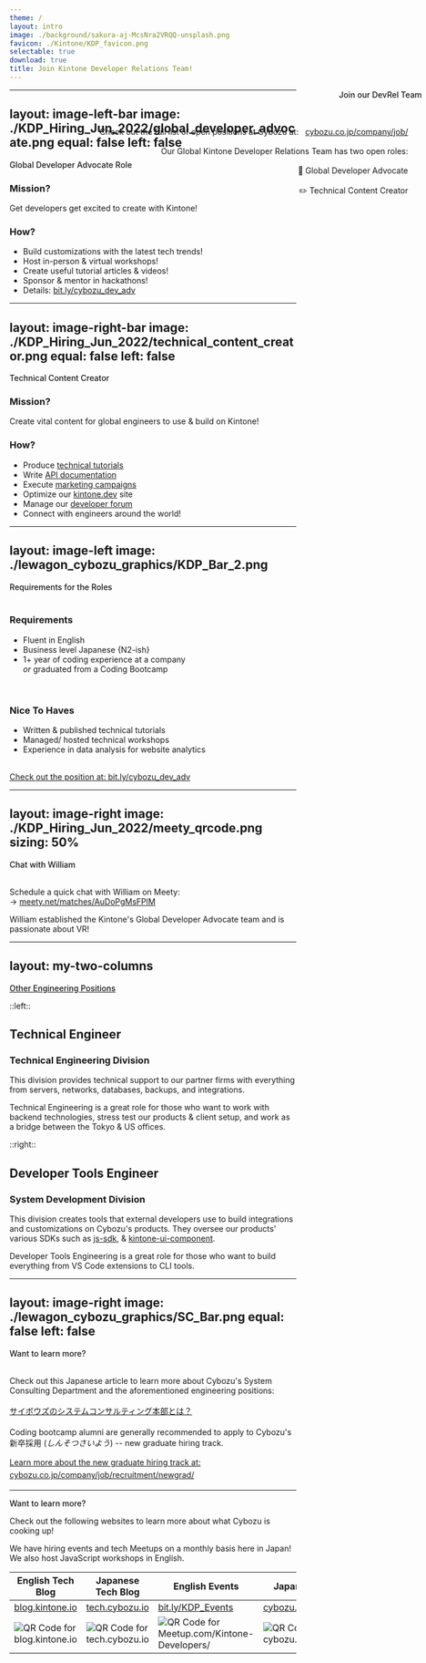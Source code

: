 ```yaml
---
theme: /
layout: intro
image: ./background/sakura-aj-McsNra2VRQQ-unsplash.png
favicon: ./Kintone/KDP_favicon.png
selectable: true
download: true
title: Join Kintone Developer Relations Team!
---
```


<div class="mb-4 absolute top-20 left-12" style=" position: absolute; right:0; text-align: right;">
  <span class="text-6xl text-primary-lighter text-opacity-80" style="font-weight:500;" >
    Join our DevRel Team <i class="light-icon-user-plus"></i> &nbsp;
  </span>
  <div><br><br></div>
  <div>
    <p>
      Check out the full list of open positions at Cybozu at: &nbsp; <a href="https://cybozu.co.jp/company/job/recruitment/">cybozu.co.jp/company/job/</a>
      &nbsp; &nbsp; &nbsp; &nbsp;
      <br><br>
      Our Global Kintone Developer Relations Team has two open roles:
      &nbsp; &nbsp; &nbsp; &nbsp;
      <br>
      <br>
      📣 Global Developer Advocate
      &nbsp; &nbsp; &nbsp; &nbsp;
      <br>
      <br>
      ✏️ Technical Content Creator
      &nbsp; &nbsp; &nbsp; &nbsp;
    </p>
  </div>
</div>


---
layout: image-left-bar
image: ./KDP_Hiring_Jun_2022/global_developer_advocate.png
equal: false
left: false
---

<div class="text-3xl text-primary dark:text-primary top-1" style="font-weight:500;" >
  Global Developer Advocate Role <i class="light-icon-pencil"></i>
</div>

### Mission?
Get developers get excited to create with Kintone!

### How?

- Build customizations with the latest tech trends!
- Host in-person & virtual workshops!
- Create useful tutorial articles & videos!
- Sponsor & mentor in hackathons!
- Details: [bit.ly/cybozu_dev_adv](https://bit.ly/cybozu_dev_adv)

---
layout: image-right-bar
image: ./KDP_Hiring_Jun_2022/technical_content_creator.png
equal: false
left: false
---

<div class="text-3xl text-primary dark:text-primary top-1" style="font-weight:500;" >
  Technical Content Creator <i class="light-icon-pencil"></i>
</div>

### Mission?
Create vital content for global engineers to use & build on Kintone!
### How?

- Produce [technical tutorials](https://kintone.dev/en/tutorials/)
- Write [API documentation](https://kintone.dev/en/docs/)
- Execute [marketing campaigns](https://kintone.dev/en/landing-page/hackathon/)
- Optimize our [kintone\.dev](https://kintone.dev/) site
- Manage our [developer forum](https://forum.kintone.dev/)
- Connect with engineers around the world!

---
layout: image-left
image: ./lewagon_cybozu_graphics/KDP_Bar_2.png
---

<div class="text-3xl text-primary dark:text-primary top-1" style="font-weight:500;" >
  Requirements for the Roles <i class="light-icon-pencil"></i>
</div>

<br>

### Requirements

- Fluent in English
- Business level Japanese {N2-ish}
- 1+ year of coding experience at a company <br> *or* graduated from a Coding Bootcamp

<br>

### Nice To Haves

- Written & published technical tutorials
- Managed/ hosted technical workshops
- Experience in data analysis for website analytics

<br>

  <div class="text-primary dark:text-primary pb-2 pt-4">
    <a href="https://bit.ly/cybozu_dev_adv">
      Check out the position at: bit.ly/cybozu_dev_adv
    </a>
  </div>


---
layout: image-right
image: ./KDP_Hiring_Jun_2022/meety_qrcode.png
sizing: 50%
---

<div class="text-3xl text-primary dark:text-primary top-1" style="font-weight:500;" >
  Chat with William <i class="light-icon-lego"></i>
</div>

<br>

Schedule a quick chat with William on Meety:  
→ [meety.net/matches/AuDoPgMsFPlM](https://meety.net/matches/AuDoPgMsFPlM)

William established the Kintone's Global Developer Advocate team and is passionate about VR!


---
layout: my-two-columns
---

<div class="text-3xl text-primary dark:text-primary top-1" style="font-weight:500;" >
    <a href="https://cybozu.co.jp/company/job/recruitment/newgrad/systemconsulting.html">
      Other Engineering Positions <i class="light-icon-sitemap"></i>
    </a>
  </div>

::left::

## Technical Engineer <i class="light-icon-tool"></i>
### Technical Engineering Division

This division provides technical support to our partner firms with everything from servers, networks, databases, backups, and integrations.

Technical Engineering is a great role for those who want to work with backend technologies, stress test our products & client setup, and work as a bridge between the Tokyo & US offices.

::right::

## Developer Tools Engineer <i class="light-icon-tools"></i>
### System Development Division

This division creates tools that external developers use to build integrations and customizations on Cybozu's products.
They oversee our products' various SDKs such as [js-sdk](https://github.com/kintone/js-sdk), & [kintone-ui-component](https://github.com/kintone-labs/kintone-ui-component).

Developer Tools Engineering is a great role for those who want to build everything from VS Code extensions to CLI tools.


---
layout: image-right
image: ./lewagon_cybozu_graphics/SC_Bar.png
equal: false
left: false
---

<div class="text-3xl text-primary dark:text-primary top-1" style="font-weight:500;" >
  Want to learn more? <i class="light-icon-bolt"></i>
</div>

<br>

Check out this Japanese article to learn more about Cybozu's System Consulting Department and the aforementioned engineering positions:

<div class="text-primary dark:text-primary pb-2 pt-4" style="line-height: 2;">
  <a href="https://www.wantedly.com/companies/cybozu/post_articles/241621">
    サイボウズのシステムコンサルティング本部とは？
  </a>
</div>

  Coding bootcamp alumni are generally recommended to apply to Cybozu's 新卒採用 (*しんそつさいよう*) -- new graduate hiring track.

  <div class="text-primary dark:text-primary pb-2 pt-4" style="line-height: 1.6;">
    <a href="https://cybozu.co.jp/company/job/recruitment/newgrad/">
      Learn more about the new graduate hiring track at: cybozu.co.jp/company/job/recruitment/newgrad/
    </a>
  </div>


---

<div class="text-3xl text-primary dark:text-primary top-1" style="font-weight:500;" >
  Want to learn more? <i class="light-icon-bolt"></i>
</div>

Check out the following websites to learn more about what Cybozu is cooking up!  

We have hiring events and tech Meetups on a monthly basis here in Japan!
We also host JavaScript workshops in English.

<table width="100%">
  <thead>
    <tr>
      <th>English Tech Blog</th>
      <th>Japanese Tech Blog</th>
      <th>English Events</th>
      <th>Japanese Events</th>
    </tr>
  </thead>
  <tbody>
    <tr>
      <td width="25%"><a href="https://blog.kintone.io/">blog.kintone.io</a></td>
      <td width="25%"><a href="https://tech.cybozu.io/">tech.cybozu.io</a></td>
      <td width="25%"><a href="http://bit.ly/KDP_Events">bit.ly/KDP_Events</a></td>
      <td width="25%"><a href="https://cybozu.connpass.com/">cybozu.connpass.com</a></td>
    </tr>
    <tr>
      <td><img src="/lewagon_cybozu_graphics/QR_Code_Blog_EN.png" alt="QR Code for blog.kintone.io"></td>
      <td><img src="/lewagon_cybozu_graphics/QR_Code_Blog_JP.png" alt="QR Code for tech.cybozu.io"></td>
      <td><img src="/lewagon_cybozu_graphics/QR_Code_Event_EN.png" alt="QR Code for Meetup.com/Kintone-Developers/"></td>
      <td><img src="/lewagon_cybozu_graphics/QR_Code_Event_JP.png" alt="QR Code for cybozu.connpass.com"></td>
    </tr>
  </tbody>
</table>
